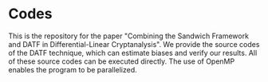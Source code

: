 # Codes
This is the repository for the paper "Combining the Sandwich Framework and DATF in Differential-Linear Cryptanalysis". We provide the source codes of the DATF technique, which can estimate biases and verify our results. All of these source codes can be executed directly. The use of OpenMP enables the program to be parallelized.
